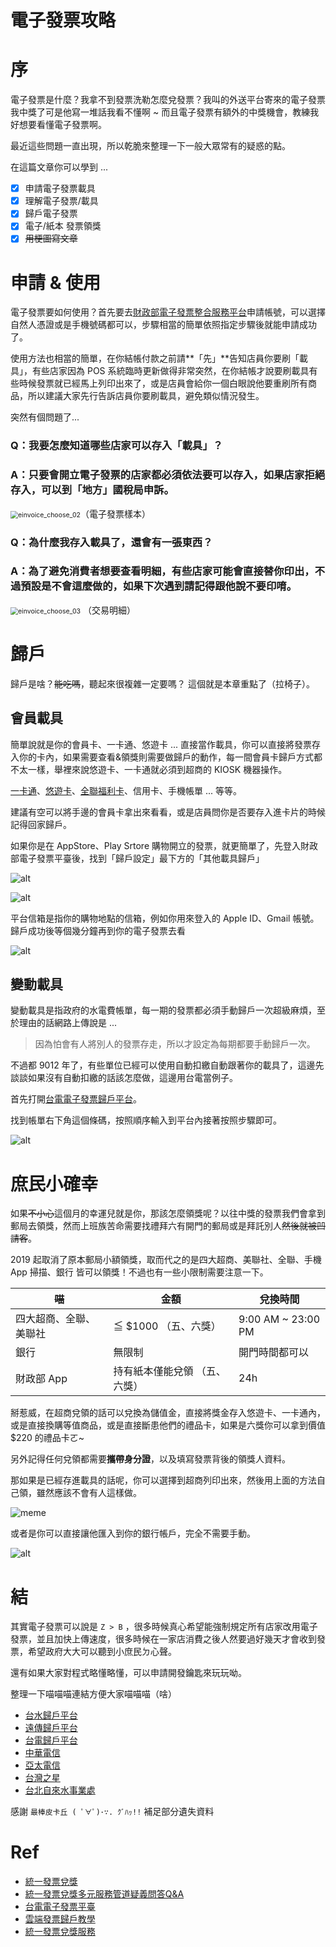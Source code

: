 # 電子發票攻略

# 序

電子發票是什麼？我拿不到發票洗勒怎麼兌發票？我叫的外送平台寄來的電子發票我中獎了可是他寫一堆話我看不懂啊 ~   而且電子發票有額外的中獎機會，教練我好想要看懂電子發票啊。

最近這些問題一直出現，所以乾脆來整理一下一般大眾常有的疑惑的點。

在這篇文章你可以學到 ...

- [x]  申請電子發票載具
- [x] 理解電子發票/載具
- [x] 歸戶電子發票
- [x] 電子/紙本 發票領獎
- [x] ~~用梗圖寫文章~~

# 申請 & 使用

電子發票要如何使用？首先要去[財政部電子發票整合服務平台](https://einvoice.nat.gov.tw/index)申請帳號，可以選擇自然人憑證或是手機號碼都可以，步驟相當的簡單依照指定步驟後就能申請成功了。  

使用方法也相當的簡單，在你結帳付款之前請**「先」**告知店員你要刷「載具」，有些店家因為 POS 系統臨時更新做得非常突然，在你結帳才說要刷載具有些時候發票就已經馬上列印出來了，或是店員會給你一個白眼說他要重刷所有商品，所以建議大家先行告訴店員你要刷載具，避免類似情況發生。

突然有個問題了...  

### Q：我要怎麼知道哪些店家可以存入「載具」？

### A：只要會開立電子發票的店家都必須依法要可以存入，如果店家拒絕存入，可以到「**地方**」國稅局申訴。

<img src="https://www.family.com.tw/marketing/images/einvoice/einvoice_choose_02.jpg" alt="einvoice_choose_02" style="zoom:75%;" />（電子發票樣本）

### Q：為什麼我存入載具了，還會有一張東西？

### A：為了避免消費者想要查看明細，有些店家可能會直接替你印出，不過預設是不會這麼做的，如果下次遇到請記得跟他說不要印唷。    

<img src="https://www.family.com.tw/marketing/images/einvoice/einvoice_choose_03.jpg" alt="einvoice_choose_03" style="zoom:75%;" /> （交易明細）

# 歸戶

歸戶是啥？~~能吃嗎~~，聽起來很複雜一定要嗎？  這個就是本章重點了（拉椅子）。  

## 會員載具

簡單說就是你的會員卡、一卡通、悠遊卡 ... 直接當作載具，你可以直接將發票存入你的卡內，如果需要查看&領獎則需要做歸戶的動作，每一間會員卡歸戶方式都不太一樣，舉裡來說悠遊卡、一卡通就必須到超商的 KIOSK 機器操作。  

[一卡通](https://www.i-pass.com.tw/News/Detail/337)、[悠遊卡](https://www.family.com.tw/marketing/convenience_einvoice.aspx)、[全聯福利卡](http://www.pxmart.com.tw/px/card_electronic_invoice01.px)、信用卡、手機帳單 ... 等等。  

建議有空可以將手邊的會員卡拿出來看看，或是店員問你是否要存入進卡片的時候記得回家歸戶。  

如果你是在 AppStore、Play Srtore 購物開立的發票，就更簡單了，先登入財政部電子發票平臺後，找到「歸戶設定」最下方的「其他載具歸戶」

![alt](https://dr.sudo.host/izcDMa+)

![alt](https://dr.sudo.host/KHyIbs+)

平台信箱是指你的購物地點的信箱，例如你用來登入的 Apple ID、Gmail 帳號。  歸戶成功後等個幾分鐘再到你的電子發票去看

![alt](https://dr.sudo.host/A7NSPx+)



## 變動載具

變動載具是指政府的水電費帳單，每一期的發票都必須手動歸戶一次超級麻煩，至於理由的話網路上傳說是 ...

> 因為怕會有人將別人的發票存走，所以才設定為每期都要手動歸戶一次。

不過都 9012 年了，有些單位已經可以使用自動扣繳自動跟著你的載具了，這邊先談談如果沒有自動扣繳的話該怎麼做，這邊用台電當例子。  

首先打開[台電電子發票歸戶平台](https://einvoice.taipower.com.tw/einvoice/post1)。

找到帳單右下角這個條碼，按照順序輸入到平台內接著按照步驟即可。

![alt](https://www.taipower.com.tw/upload/176/176_03.png)

# 庶民小確幸

如果~~不小心~~這個月的幸運兒就是你，那該怎麼領獎呢？以往中獎的發票我們會拿到郵局去領獎，然而上班族苦命需要找禮拜六有開門的郵局或是拜託別人~~然後就被凹請客~~。  

2019 起取消了原本郵局小額領獎，取而代之的是四大超商、美聯社、全聯、手機 App 掃描、銀行 皆可以領獎！不過也有一些小限制需要注意一下。  

| ~~喵~~                 | 金額                          | 兌換時間           |
| ---------------------- | ----------------------------- | ------------------ |
| 四大超商、全聯、美聯社 | ≦ $1000 （五、六獎）          | 9:00 AM ~ 23:00 PM |
| 銀行                   | 無限制                        | 開門時間都可以     |
| 財政部 App             | 持有紙本僅能兌領 （五、六獎） | 24h                |

掰惹威，在超商兌領的話可以兌換為儲值金，直接將獎金存入悠遊卡、一卡通內，或是直接換購等值商品，或是直接斷患他們的禮品卡，如果是六獎你可以拿到價值 $220 的禮品卡ㄛ~  

另外記得任何兌領都需要**攜帶身分證**，以及填寫發票背後的領獎人資料。

那如果是已經存進載具的話呢，你可以選擇到超商列印出來，然後用上面的方法自己領，雖然應該不會有人這樣做。  

![meme](https://dr.sudo.host/Zwl1Zh+)

或者是你可以直接讓他匯入到你的銀行帳戶，完全不需要手動。

![alt](https://dr.sudo.host/Jd0mch+)

# 結

其實電子發票可以說是 `Z > B` ，很多時候真心希望能強制規定所有店家改用電子發票，並且加快上傳速度，很多時候在一家店消費之後人然要過好幾天才會收到發票，希望政府大大可以聽到小庶民ㄉ心聲。  

還有如果大家對程式略懂略懂，可以申請開發鑰匙來玩玩呦。  

整理一下喵喵喵連結方便大家喵喵喵（啥）

- [台水歸戶平台](https://einvoice.water.gov.tw/Transfer.asp)
- [遠傳歸戶平台](https://m.fetnet.net/MemberCenter_invoiceSetup.html)
- [台電歸戶平台](https://einvoice.taipower.com.tw/einvoice/post1)
- [中華電信](https://invoice.cht.com.tw/invoice/login/login.html)
- [亞太電信](https://www.aptg.com.tw/eInvoice/)
- [台灣之星](https://www.tstartel.com/CWS/electronicInvoice.php)
- [台北自來水事業處](https://webs.water.gov.taipei/twdeInvoice/)

感謝 `最棒皮卡丘 ( ﾟ∀ﾟ)･∵. ｸﾞﾊｯ!!` 補足部分遺失資料

# Ref

- [統一發票兌獎](https://play.google.com/store/apps/details?id=tw.gov.invoice)
- [統一發票兌獎多元服務管道疑義問答Q&A](https://dr.sudo.host/3UjZkw+)
- [台電電子發票平臺](https://einvoice.taipower.com.tw/einvoice/mobile)
- [雲端發票歸戶教學](https://s.sudo.host/349cMRL)
- [統一發票兌獎服務](http://www.fisc.com.tw/tc/news/Detail.aspx?sitemappage=4&PKey=55dcf966-0ed1-4d29-af35-ad72b69a7729)